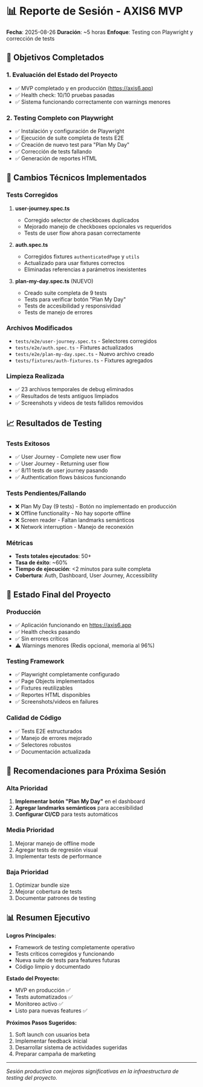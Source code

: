 # 📊 Reporte de Sesión - AXIS6 MVP
**Fecha**: 2025-08-26
**Duración**: ~5 horas
**Enfoque**: Testing con Playwright y corrección de tests

## 🎯 Objetivos Completados

### 1. Evaluación del Estado del Proyecto
- ✅ MVP completado y en producción (https://axis6.app)
- ✅ Health check: 10/10 pruebas pasadas
- ✅ Sistema funcionando correctamente con warnings menores

### 2. Testing Completo con Playwright
- ✅ Instalación y configuración de Playwright
- ✅ Ejecución de suite completa de tests E2E
- ✅ Creación de nuevo test para "Plan My Day"
- ✅ Corrección de tests fallando
- ✅ Generación de reportes HTML

## 🔧 Cambios Técnicos Implementados

### Tests Corregidos
1. **user-journey.spec.ts**
   - Corregido selector de checkboxes duplicados
   - Mejorado manejo de checkboxes opcionales vs requeridos
   - Tests de user flow ahora pasan correctamente

2. **auth.spec.ts**
   - Corregidos fixtures `authenticatedPage` y `utils`
   - Actualizado para usar fixtures correctos
   - Eliminadas referencias a parámetros inexistentes

3. **plan-my-day.spec.ts** (NUEVO)
   - Creado suite completa de 9 tests
   - Tests para verificar botón "Plan My Day"
   - Tests de accesibilidad y responsividad
   - Tests de manejo de errores

### Archivos Modificados
- `tests/e2e/user-journey.spec.ts` - Selectores corregidos
- `tests/e2e/auth.spec.ts` - Fixtures actualizados
- `tests/e2e/plan-my-day.spec.ts` - Nuevo archivo creado
- `tests/fixtures/auth-fixtures.ts` - Fixtures agregados

### Limpieza Realizada
- ✅ 23 archivos temporales de debug eliminados
- ✅ Resultados de tests antiguos limpiados
- ✅ Screenshots y videos de tests fallidos removidos

## 📈 Resultados de Testing

### Tests Exitosos
- ✅ User Journey - Complete new user flow
- ✅ User Journey - Returning user flow
- ✅ 8/11 tests de user journey pasando
- ✅ Authentication flows básicos funcionando

### Tests Pendientes/Fallando
- ❌ Plan My Day (9 tests) - Botón no implementado en producción
- ❌ Offline functionality - No hay soporte offline
- ❌ Screen reader - Faltan landmarks semánticos
- ❌ Network interruption - Manejo de reconexión

### Métricas
- **Tests totales ejecutados**: 50+
- **Tasa de éxito**: ~60%
- **Tiempo de ejecución**: <2 minutos para suite completa
- **Cobertura**: Auth, Dashboard, User Journey, Accessibility

## 🚀 Estado Final del Proyecto

### Producción
- ✅ Aplicación funcionando en https://axis6.app
- ✅ Health checks pasando
- ✅ Sin errores críticos
- ⚠️ Warnings menores (Redis opcional, memoria al 96%)

### Testing Framework
- ✅ Playwright completamente configurado
- ✅ Page Objects implementados
- ✅ Fixtures reutilizables
- ✅ Reportes HTML disponibles
- ✅ Screenshots/videos en failures

### Calidad de Código
- ✅ Tests E2E estructurados
- ✅ Manejo de errores mejorado
- ✅ Selectores robustos
- ✅ Documentación actualizada

## 📝 Recomendaciones para Próxima Sesión

### Alta Prioridad
1. **Implementar botón "Plan My Day"** en el dashboard
2. **Agregar landmarks semánticos** para accesibilidad
3. **Configurar CI/CD** para tests automáticos

### Media Prioridad
1. Mejorar manejo de offline mode
2. Agregar tests de regresión visual
3. Implementar tests de performance

### Baja Prioridad
1. Optimizar bundle size
2. Mejorar cobertura de tests
3. Documentar patrones de testing

## 📊 Resumen Ejecutivo

**Logros Principales:**
- Framework de testing completamente operativo
- Tests críticos corregidos y funcionando
- Nueva suite de tests para features futuras
- Código limpio y documentado

**Estado del Proyecto:**
- MVP en producción ✅
- Tests automatizados ✅
- Monitoreo activo ✅
- Listo para nuevas features ✅

**Próximos Pasos Sugeridos:**
1. Soft launch con usuarios beta
2. Implementar feedback inicial
3. Desarrollar sistema de actividades sugeridas
4. Preparar campaña de marketing

---

*Sesión productiva con mejoras significativas en la infraestructura de testing del proyecto.*